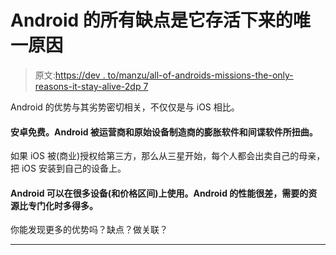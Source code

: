 # Android 的所有缺点是它存活下来的唯一原因

> 原文:[https://dev . to/manzu/all-of-androids-missions-the-only-reasons-it-stay-alive-2dp 7](https://dev.to/manzu/all-of-androids-disadvantages-are-the-only-reasons-it-stays-alive-2dp7)

Android 的优势与其劣势密切相关，不仅仅是与 iOS 相比。

#### 安卓免费。Android 被运营商和原始设备制造商的膨胀软件和间谍软件所扭曲。

如果 iOS 被(商业)授权给第三方，那么从三星开始，每个人都会出卖自己的母亲，把 iOS 安装到自己的设备上。

#### Android 可以在很多设备(和价格区间)上使用。Android 的性能很差，需要的资源比专门化时多得多。

你能发现更多的优势吗？缺点？做关联？

* * *